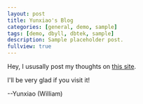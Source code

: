 ```yaml
---
layout: post
title: Yunxiao's Blog
categories: [general, demo, sample]
tags: [demo, dbyll, dbtek, sample]
description: Sample placeholder post.
fullview: true
---
```


Hey, I ususally post my thoughts on [this site](http://wiilliamzou.github.io/hackerRankCode/). 

I'll be very glad if you visit it!  

--Yunxiao (William) 
